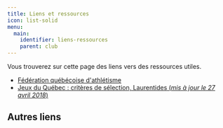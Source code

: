 ```yaml
---
title: Liens et ressources
icon: list-solid
menu:
  main:
    identifier: liens-ressources
    parent: club
---
```


Vous trouverez sur cette page des liens vers des ressources utiles.

* [Fédération québécoise d'athlétisme](http://athletisme-quebec.ca)
* [Jeux du Québec : critères de sélection, Laurentides (_mis à jour le 27 avril 2018_)](https://corsaire-chaparral.org/medias/jeux-du-quebec/JDQ-criteres-de-selection-LAU-ATH-2018-04-27.pdf)

## Autres liens
